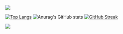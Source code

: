 <img src="https://capsule-render.vercel.app/api?type=waving&color=BDEFCD&height=150&section=header" />

[![Top Langs](https://github-readme-stats.vercel.app/api/top-langs/?username=SChaeck)](https://github.com/anuraghazra/github-readme-stats)
![Anurag's GitHub stats](https://github-readme-stats.vercel.app/api?username=SChaeck&hide=contribs,prs&show_icons=true&theme=shadow_green)
[![GitHub Streak](https://streak-stats.demolab.com?user=SChaeck&theme=shadow-green&locale=ko)](https://git.io/streak-stats)

<img src="https://capsule-render.vercel.app/api?type=waving&color=BDEFCD&height=150&section=footer" />
